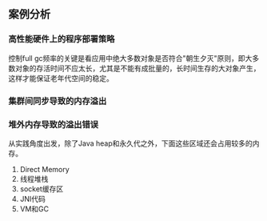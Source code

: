 ## 案例分析
### 高性能硬件上的程序部署策略
控制full gc频率的关键是看应用中绝大多数对象是否符合"朝生夕灭"原则，即大多数对象的存活时间不应太长，尤其是不能有成批量的，长时间生存的大对象产生，这样才能保证老年代空间的稳定。
### 集群间同步导致的内存溢出
### 堆外内存导致的溢出错误
从实践角度出发，除了Java heap和永久代之外，下面这些区域还会占用较多的内存。
1. Direct Memory
2. 线程堆栈
3. socket缓存区
4. JNI代码
5. VM和GC